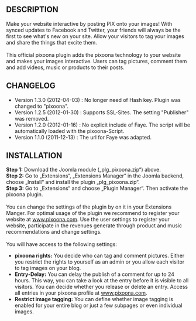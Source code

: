 DESCRIPTION
-----------
Make your website interactive by posting PIX onto your images! With synced updates to Facebook and Twitter, your friends will always be the first to see what's new on your site. Allow your visitors to tag your images and share the things that excite them. <br /><br />
This official pixoona plugin adds the pixoona technology to your website and makes your images interactive. Users can tag pictures, comment them and add videos, music or products to their posts.

CHANGELOG
---------

* Version 1.3.0 (2012-04-03) : No longer need of Hash key. Plugin was changed to "pixoona".
* Version 1.2.5 (2012-01-30) : Supports SSL-Sites.  The setting "Publisher" was removed.
* Version 1.2.0 (2012-01-16) : No explicit include of Faye. The script will be automatically loaded with the pixoona-Script.
* Version 1.1.0 (2011-12-13) : The url for Faye was adapted.


INSTALLATION
------------
<b>Step 1:</b> Download the Joomla module („plg_pixoona.zip“) above. <br />
<b>Step 2:</b> Go to „Extensions“, „Extensions Manager“ in the Joomla backend, choose „Install“ and install the plugin „plg_pixoona.zip“.<br />
<b>Step 3:</b> Go to „Extensions“ and choose „Plugin Manager“. Then activate the pixoona plugin.<br />
<br />
You can change the settings of the plugin by on it in your Extensions Manger. For optimal usage of the plugin we recommend to register your website at <a href="www.pixoona.com">www.pixoona.com</a>. Use the user settings to register your website, participate in the revenues generate through product and music recommendations and change settings.<br />
<br />
You will have access to the following settings: <br />
* <b>pixoona rights:</b> You decide who can tag and comment pictures. Either you restrict the rights to yourself as an admin or you allow each visitor to tag images on your blog.
* <b>Entry-Delay:</b> You can delay the publish of a comment for up to 24 hours. This way, you can take a look at the entry before it is visible to all visitors. You can decide whether you release or delete an entry. Access all entries in your pixoona profile at <a href="www.pixoona.com">www.pixoona.com</a>. 
* <b>Restrict image tagging:</b> You can define whether image tagging is enabled for your entire blog or just a few subpages or even individual images. 

